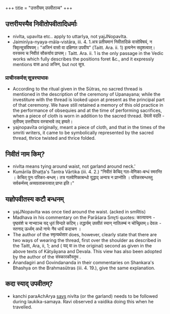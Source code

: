 +++
title = "उत्तरीयम् उपवीतञ्च"
+++


## उत्तरीयस्यैव निवीतोपवीतादिधर्माः
- nivIta, upavIta etc.. apply to uttarIya, not yajJNopavIta.
- Jaiminīya-nyaya-māla-vistāra, iii. 4. 1.अत्र प्रतीयमानं निवीतादिकं वासोविषयं, न त्रिवृत्सूत्रविषयम्। "अजिनं वासो वा दक्षिणत उपवीय" (Taitt. Ara. ii. 1) इत्यनेन सदृशत्वात्। वस्त्रस्य च निवीतं सौकर्याय प्राप्तम्। Taitt. Ara. ii. 1 is the only passage in the Vedic works which fully describes the positions foret &c., and it expressly mentions वास and अजिन, but not सूत्र.

### प्राचीनकर्मस् सूत्रस्याभावः
- According to the ritual given in the Sūtras, no sacred thread is mentioned in the description of the ceremony of Upanayana; while the investiture with the  thread is looked upon at present as the principal part of that ceremony. We have still retained a memory of this old practice in the performance of obsequies and at the time of performing sacrifices, when a piece of cloth is worn in addition to the sacred thread. देवलो वदति - तृतीयम् उत्तरीयाय वस्त्राभावे तद् इष्यते।
- yajnopavīta originally, meant a piece of cloth, and that in the times of the smriti writers, it came to be symbolically represented by the sacred thread, thrice twisted and thrice folded.

## निवीतं नाम किम्?
- nivIta means tying around waist, not garland around neck.'
- Kumārila Bhaṭṭa's Tantra Vārtika (iii. 4. 2.) "निवीतं केचिद् गल-वेणिका-बन्धं स्मरन्ति । केचित् पुनः परिकर-बन्धम्। तत्र गलवेणिकाबन्धो युद्धाद् अन्यत्र न प्राप्नोति । परिकरबन्धस्तु सर्वकर्मस्व् अव्यग्रताकरत्वात् प्राप्त इति।"

## यज्ञोपवीतस्य कटौ बन्धनम्
- yajJNopavIta was once tied around the waist. (acked in smRtis)
- Madhava in his commentary on the Parāśara Smr̥ti quotes: कात्यायनः - पृष्ठवंशे च नाभ्याञ्च  यद् धृतं विन्दते कटिम्। तद्धार्यम् उपवीतं स्यान् नातिलम्बं न चोच्छ्रितम्॥ देवलः - स्तनाद् ऊर्ध्वम् अधो नाभेः नैव धार्यं कदाचन ।  
- The author of the स्मृत्यर्थसार does, however, clearly state that there are two ways of wearing the thread, first over the shoulder as described in the Taitt, Ara, ii, 1; and ( यद् वा in the original) second as given in the above texts of Kātyāyana and Devala. This view has also been adopted by the author of the संस्कारकौस्तुभ .
- Ānandagiri and Govindananda in their commentaries on Shankara's Bhashya on the Brahmasūtras (iii. 4. 19.), give the same explanation.

## कदा स्याद् उपवीतम्?
- kanchi paraAchArya [says](https://www.kamakoti.org/hindudharma/part5/chap21.htm) nivIta (or the garland) needs to be followed during laukika-samaya. Ravi observed a vaidika doing this when he travelled.


